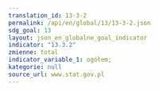 ```yaml
---
translation_id: 13-3-2
permalink: /api/en/global/13/13-3-2.json
sdg_goal: 13
layout: json_en_globalne_goal_indicator
indicator: "13.3.2"
zmienne: total
indicator_variable_1: ogółem;
kategorie: null
source_url: www.stat.gov.pl
---
```

